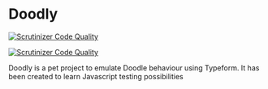 # Doodly
[![Scrutinizer Code Quality](https://scrutinizer-ci.com/g/javigomez/doodly/badges/quality-score.png?b=master)](https://scrutinizer-ci.com/g/javigomez/doodly/?branch=master)

[![Scrutinizer Code Quality](https://scrutinizer-ci.com/g/javigomez/doodly/badges/quality-score.png?b=master)](https://scrutinizer-ci.com/g/javigomez/doodly/?branch=master)

Doodly is a pet project to emulate Doodle behaviour using Typeform. It has been created to learn Javascript testing possibilities
